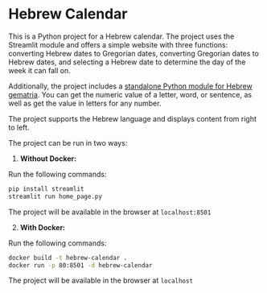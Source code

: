 # Hebrew Calendar

This is a Python project for a Hebrew calendar. The project uses the Streamlit module and offers a simple website with three functions: converting Hebrew dates to Gregorian dates, converting Gregorian dates to Hebrew dates, and selecting a Hebrew date to determine the day of the week it can fall on.

Additionally, the project includes a [standalone Python module for Hebrew gematria](https://github.com/AmosElitzur1/hebrew_calendar/blob/main/imports/gimatria.py). You can get the numeric value of a letter, word, or sentence, as well as get the value in letters for any number.

The project supports the Hebrew language and displays content from right to left.

The project can be run in two ways:

1. **Without Docker:**
   
  Run the following commands:
  ```bash
  pip install streamlit
  streamlit run home_page.py
  ```
  The project will be available in the browser at `localhost:8501`

2. **With Docker:**

  Run the following commands:
  ```bash
  docker build -t hebrew-calendar .
  docker run -p 80:8501 -d hebrew-calendar
  ```
  The project will be available in the browser at `localhost`
